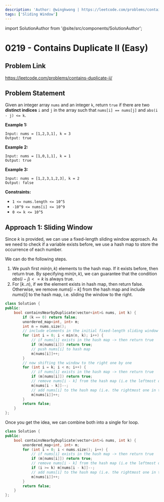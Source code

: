 ```yaml
---
description: 'Author: @wingkwong | https://leetcode.com/problems/contains-duplicate-ii/'
tags: ['Sliding Window']
---
```


import SolutionAuthor from '@site/src/components/SolutionAuthor';

# 0219 - Contains Duplicate II (Easy)

## Problem Link

https://leetcode.com/problems/contains-duplicate-ii/

## Problem Statement

Given an integer array `nums` and an integer `k`, return `true` if there are two **distinct indices** `i` and `j` in the array such that `nums[i] == nums[j]` and `abs(i - j) <= k`.

**Example 1:**

```
Input: nums = [1,2,3,1], k = 3
Output: true
```

**Example 2:**

```
Input: nums = [1,0,1,1], k = 1
Output: true
```

**Example 3:**

```
Input: nums = [1,2,3,1,2,3], k = 2
Output: false
```

**Constraints:**

* `1 <= nums.length <= 10^5`
* `-10^9 <= nums[i] <= 10^9`
* `0 <= k <= 10^5`

## Approach 1: Sliding Window

Since $k$ is provided, we can use a fixed-length sliding window approach. As we need to check if a variable exists before, we use a hash map to store the occurrence of each number. 

We can do the following steps.

1. We push first $min(n, k)$ elements to the hash map. If it exists before, then return true. By specifying $min(n, k)$, we can guarantee that the condition $abs(i - j) <= k$ is always true.
2. For $[k .. n)$, if we the element exists in hash map, then return false. Otherwise, we remove $nums[i - k]$ from the hash map and include $nums[i]$ to the hash map, i.e. sliding the window to the right.

<SolutionAuthor name="@wingkwong"/>

```cpp
class Solution {
public:
    bool containsNearbyDuplicate(vector<int>& nums, int k) {
        if (k == 0) return false;
        unordered_map<int, int> m;
        int n = nums.size();
        // include elements in the initial fixed-length sliding window
        for (int i = 0; i < min(n, k); i++) {
            // if nums[i] exists in the hash map -> then return true
            if (m[nums[i]]) return true;
            // push nums[i] to hash map
            m[nums[i]]++;
        }
        // now shifting the window to the right one by one
        for (int i = k; i < n; i++) {
            // if nums[i] exists in the hash map -> then return true
            if (m[nums[i]]) return true;
            // remove nums[i - k] from the hash map (i.e the leftmost one in the window)
            m[nums[i - k]]--;
            // add nums[i] to the hash map (i.e. the rightmost one in the window)
            m[nums[i]]++;
        }
        return false;
    }
};
```

Once you get the idea, we can combine both into a single for loop.

<SolutionAuthor name="@wingkwong"/>

```cpp
class Solution {
public:
    bool containsNearbyDuplicate(vector<int>& nums, int k) {
        unordered_map<int, int> m;
        for (int i = 0; i < nums.size(); i++) {
            // if nums[i] exists in the hash map -> then return true
            if (m[nums[i]]) return true;
            // remove nums[i - k] from the hash map (i.e the leftmost one in the window)
            if (i >= k) m[nums[i - k]]--;
            // add nums[i] to the hash map (i.e. the rightmost one in the window)
            m[nums[i]]++;
        }
        return false;
    }
};
```